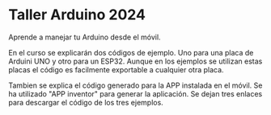 # Taller Arduino 2024
Aprende a manejar tu Arduino desde el móvil. 

En el curso se explicarán dos códigos de ejemplo. Uno para una placa de Arduini UNO y otro para un ESP32. Aunque en los ejemplos se utilizan estas placas el código es facilmente exportable a cualquier otra placa.

Tambien se explica el código generado para la APP instalada en el móvil. Se ha utilizado "APP inventor" para generar la aplicación. Se dejan tres enlaces para descargar el código de los tres ejemplos.

